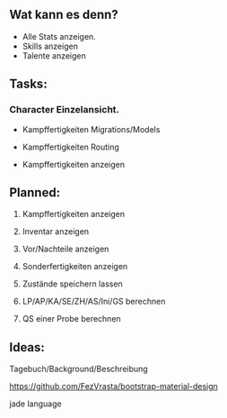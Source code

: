 ## Wat kann es denn?

* Alle Stats anzeigen.
* Skills anzeigen
* Talente anzeigen

## Tasks:
### Character Einzelansicht.

* Kampffertigkeiten Migrations/Models

* Kampffertigkeiten Routing

* Kampffertigkeiten anzeigen

## Planned:

1. Kampffertigkeiten anzeigen

1. Inventar anzeigen

1. Vor/Nachteile anzeigen
 
1. Sonderfertigkeiten anzeigen

1. Zustände speichern lassen

1. LP/AP/KA/SE/ZH/AS/Ini/GS berechnen

1. QS einer Probe berechnen

## Ideas: 
Tagebuch/Background/Beschreibung

https://github.com/FezVrasta/bootstrap-material-design

jade language
